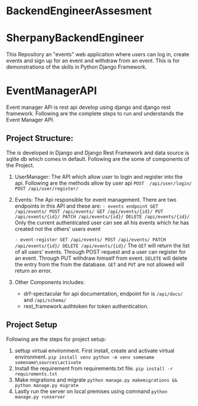 # BackendEngineerAssesment

# SherpanyBackendEngineer
This Repository an "events" web application where users can log in, create events and sign up for an event and withdraw from an event. This is for demonstrations of the skills in Python Django Framework.


# EventManagerAPI
Event manager APi is rest api develop using django and django rest framework. Following are the complete steps to run and understands the Event Manager API.

## Project Structure:
The is developed in Django and Django Rest Framework and data source is sqlite db which comes in default. Following are the some of components of the Project.
1. UserManager: The API which allow user to login and register into the api. Following are the methods allow by user api
   `POST  /api/user/login/
    POST /api/user/register/`
   
3. Events: The Api responsible for event management. There are two endpoints in this API and these are:
   `- events endpoint
     GET /api/events/
     POST /api/events/
     GET /api/events/{id}/
     PUT /api/events/{id}/
     PATCH /api/events/{id}/
     DELETE /api/events/{id}/`
   Only the current authenticated user can see all his events which he has created not the others' users event

   `- event-register
     GET /api/events/
     POST /api/events/
     PATCH /api/events/{id}/
     DELETE /api/events/{id}/`
   The `GET` will return the list of all users' events. Through POST request and a user can register for an event. Through PUT withdraw himself from event. `DELETE` will delete the entry from the from the database. `GET` and `PUT` are not allowed will return an error.

4. Other Components includes:
     - drf-spectacular for api documentation, endpoint for is `/api/docs/` and `/api/schema/`
     - rest_framework.authtoken for token authentication.

## Project Setup
Following are the steps for project setup:
1. settup virtual environment. First install, create and activate virtual environment.
   `pip install venv
    python -m venv somename
    somename\sources\activate`
2. Install the requirement from requirements.txt file. `pip install -r requirements.txt`
3. Make migrations and migrate `python manage.py makemigrations && python manage.py migrate`
4. Lastly run the server on local premises using command `python manage.py runserver`
